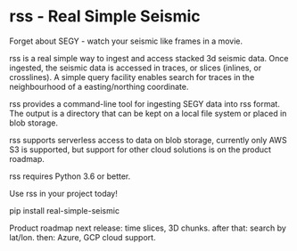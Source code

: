 # rss - Real Simple Seismic

Forget about SEGY - watch your seismic like frames in a movie.

rss is a real simple way to ingest and access stacked 3d seismic data. Once ingested, 
the seismic data is accessed in traces, or slices (inlines, or crosslines). A simple 
query facility enables search for traces in the neighbourhood of a easting/northing 
coordinate.

rss provides a command-line tool for ingesting SEGY data into rss format. The output 
is a directory that can be kept on a local file system or placed in blob storage. 

rss supports serverless access to data on blob storage, currently only AWS S3 is supported, 
but support for other cloud solutions is on the product roadmap. 

rss requires Python 3.6 or better. 

Use rss in your project today!

pip install real-simple-seismic

Product roadmap
next release: time slices, 3D chunks.
after that: search by lat/lon.
then: Azure, GCP cloud support.

